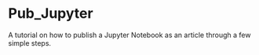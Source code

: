 # Pub_Jupyter
A tutorial on how to publish a Jupyter Notebook as an article through a few simple steps.

